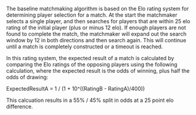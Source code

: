 The baseline matchmaking algorithm is based on the Elo rating system for determining player selection for a match. At the start the matchmaker 
selects a single player, and then searches for players that are within 25 elo rating of the initial player (plus or minus 12 elo). If enough players
are not found to complete the match, the matchmaker will expand out the search window by 12 in both directions and then search again. This will 
continue until a match is completely constructed or a timeout is reached. 

In this rating system, the expected result of a match is calculated by comparing the Elo ratings of the opposing players using the following calculation,
where the expected result is the odds of winning, plus half the odds of drawing:

ExpectedResultA = 1 / (1 + 10^((RatingB - RatingA)/400))

This calcuation results in a 55% / 45% split in odds at a 25 point elo difference.